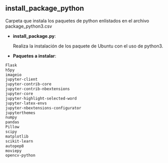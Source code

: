 ## install_package_python

Carpeta que instala los paquetes de python enlistados en el archivo package_python3.csv

- **install_package.py**:

  Realiza la instalación de los paquete de Ubuntu con el uso de python3.

- **Paquetes a instalar**:

```bash
Flask
h5py
imageio
jupyter-client
jupyter-contrib-core
jupyter-contrib-nbextensions
jupyter-core
jupyter-highlight-selected-word
jupyter-latex-envs
jupyter-nbextensions-configurator
jupyterthemes
numpy
pandas
Pillow
scipy
matplotlib
scikit-learn
autopep8
moviepy
opencv-python

```
